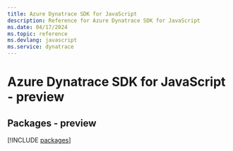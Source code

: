 ```yaml
---
title: Azure Dynatrace SDK for JavaScript
description: Reference for Azure Dynatrace SDK for JavaScript
ms.date: 04/17/2024
ms.topic: reference
ms.devlang: javascript
ms.service: dynatrace
---
```

# Azure Dynatrace SDK for JavaScript - preview
## Packages - preview
[!INCLUDE [packages](dynatrace-index.md)]